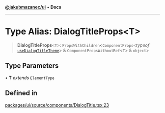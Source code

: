 [**@jakubmazanec/ui**](../README.md) • **Docs**

---

# Type Alias: DialogTitleProps\<T\>

> **DialogTitleProps**\<`T`\>: `PropsWithChildren`\<`ComponentProps`\<_typeof_
> [`useDialogTitleTheme`](../functions/useDialogTitleTheme.md)\> & `ComponentPropsWithoutRef`\<`T`\>
> & `object`\>

## Type Parameters

• **T** _extends_ `ElementType`

## Defined in

[packages/ui/source/components/DialogTitle.tsx:23](https://github.com/jakubmazanec/tools/blob/863f04cbbb9368fd023f0309084819aa9247d808/packages/ui/source/components/DialogTitle.tsx#L23)
